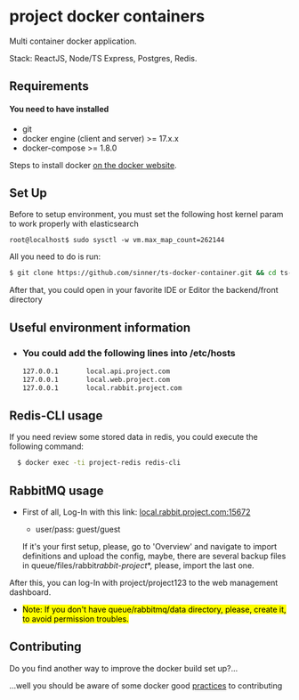 # project docker containers

Multi container docker application.

Stack: ReactJS, Node/TS Express, Postgres, Redis.

## Requirements

#### You need to have installed

- git
- docker engine (client and server) >= 17.x.x
- docker-compose >= 1.8.0

Steps to install docker [on the docker website](https://docs.docker.com/install/#cloud).

## Set Up

Before to setup environment, you must set the following host kernel param to work properly with elasticsearch

```
root@localhost$ sudo sysctl -w vm.max_map_count=262144
```

All you need to do is run:

```bash
$ git clone https://github.com/sinner/ts-docker-container.git && cd ts-docker-container ; cp local/.env.dist local/.env ; chmod u+x ./setup.sh && ./setup.sh
```

After that, you could open in your favorite IDE or Editor the backend/front directory

## Useful environment information

- ### You could add the following lines into /etc/hosts

  ```bash
  127.0.0.1       local.api.project.com
  127.0.0.1       local.web.project.com
  127.0.0.1       local.rabbit.project.com
  ```

## Redis-CLI usage

If you need review some stored data in redis, you could execute the following command:

```bash
  $ docker exec -ti project-redis redis-cli
```

## RabbitMQ usage

- First of all, Log-In with this link:
  [local.rabbit.project.com:15672](http://local.rabbit.project.com:15672)

  - user/pass: guest/guest

  If it's your first setup, please, go to 'Overview' and navigate to import definitions and upload the config, maybe, there are several backup files in queue/files/rabbit*rabbit-project*\*, please, import the last one.

After this, you can log-In with project/project123 to the web management dashboard.

- <mark> Note: If you don't have queue/rabbitmq/data directory, please, create it, to avoid permission troubles.</mark>

## Contributing

Do you find another way to improve the docker build set up?...

...well you should be aware of some docker good
[practices](https://github.com/Haufe-Lexware/docker-style-guide/blob/master/DockerCompose.md) to contributing
